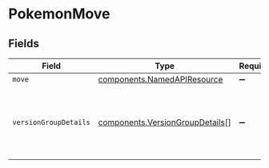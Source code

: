 # PokemonMove


## Fields

| Field                                                                              | Type                                                                               | Required                                                                           | Description                                                                        |
| ---------------------------------------------------------------------------------- | ---------------------------------------------------------------------------------- | ---------------------------------------------------------------------------------- | ---------------------------------------------------------------------------------- |
| `move`                                                                             | [components.NamedAPIResource](../../models/components/namedapiresource.md)         | :heavy_minus_sign:                                                                 | N/A                                                                                |
| `versionGroupDetails`                                                              | [components.VersionGroupDetails](../../models/components/versiongroupdetails.md)[] | :heavy_minus_sign:                                                                 | A list of details showing how the Pokémon can learn the move<br/>                  |